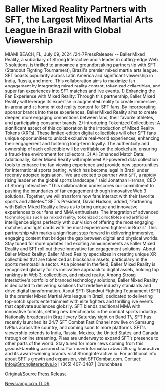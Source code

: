 # Baller Mixed Reality Partners with SFT, the Largest Mixed Martial Arts League in Brazil with Global Viewership

MIAMI BEACH, FL, July 09, 2024 /24-7PressRelease/ -- Baller Mixed Reality, a subsidiary of Strong Interactive and a leader in cutting-edge Web 3 solutions, is thrilled to announce a groundbreaking partnership with SFT (Standout Fighting Tournament), Brazil's premier mixed martial arts league. SFT boasts popularity across Latin America and significant viewership in India, Russia, and more. This collaboration aims to maximize fan engagement by integrating mixed reality content, tokenized collectibles, and super fan experiences into SFT matches and live events.  1) Enhancing the Fan Experience with Mixed Reality: Through this partnership, Baller Mixed Reality will leverage its expertise in augmented reality to create immersive, in-arena and at-home mixed reality content for SFT fans. By incorporating sponsor brands into these experiences, Baller Mixed Reality aims to create deeper, more engaging connections between fans, their favorite athletes, and participating consumer brands.  2) Introducing Tokenized Collectibles: A significant aspect of this collaboration is the introduction of Mixed Reality Tokens (XRTs). These limited-edition digital collectibles will offer SFT fans unique opportunities to unlock exclusive real-world experiences, enhancing their engagement and fostering long-term loyalty. The authenticity and ownership of each collectible will be verifiable on the blockchain, ensuring a fraud-free environment for collectors.  3) AI-Enhanced Match Data: Additionally, Baller Mixed Reality will implement AI-powered data collection tools to enhance the fan viewing experience and provide new opportunities for international sports betting, which has become legal in Brazil under recently adopted legislation.  "We are excited to partner with SFT, a rapidly rising leader on the global sports landscape," said Jonathan Herman, CEO of Strong Interactive. "This collaboration underscores our commitment to pushing the boundaries of fan engagement through innovative Web 3 solutions. Together, we will transform how fans interact with their favorite sports and athletes."  SFT's President, David Hudson, added, "Partnering with Baller Mixed Reality allows us to bring unique and innovative experiences to our fans and MMA enthusiasts. The integration of advanced technologies such as mixed reality, tokenized collectibles and artificial intelligence aligns perfectly with our vision of offering the most engaging matches and fight cards with the most experienced fighters in Brazil."  This partnership with marks a significant step forward in delivering immersive, engaging content that bridges the gap between digital and physical worlds. Stay tuned for more updates and exciting announcements as Baller Mixed Reality and SFT roll out these innovative fan engagement solutions.  About Baller Mixed Reality: Baller Mixed Reality specializes in creating unique XR collectibles that are tokenized as blockchain assets, particularly in the sports memorabilia sector. As a pioneer in the field, Baller Mixed Reality is recognized globally for its innovative approach to digital assets, holding top rankings in Web 3, collectibles, and mixed reality. Among Strong Interactive's portfolio of branded technology solutions, Baller Mixed Reality is dedicated to delivering solutions that redefine industry standards and drive digital transformation.  About SFT: Standout Fighting Tournament (SFT) is the premier Mixed Martial Arts league in Brazil, dedicated to delivering top-notch sports entertainment with elite fighters and thrilling live events that captivate audiences globally. SFT blends traditional MMA with innovative formats, setting new benchmarks in the combat sports industry. Nationally broadcast in Brazil every Saturday night on Band TV, SFT has recently launched its 24/7 SFT Combat Fast Chanel now live on Samsung tvPlus across the country, and coming soon to more platforms. SFT's viewership extends to India, Russia, Mexico, the United States, and Canada through online streaming. Plans are underway to expand SFT's presence to other parts of the world.  Stay tuned for more news coming from this ground-breaking partnership. For more information about Strong Interactive and its award-winning brands, visit StrongInteractive.io. For additional info about SFT's growth and expansion, visit SFTCombat.com.   Contact: Info@StrongInteractive.io | (305) 407-3487 | Crunchbase 

[Original/Source Press Release](https://www.24-7pressrelease.com/press-release/512315/baller-mixed-reality-partners-with-sft-the-largest-mixed-martial-arts-league-in-brazil-with-global-viewership) 

[Newsramp.com TLDR](https://newsramp.com/None) 